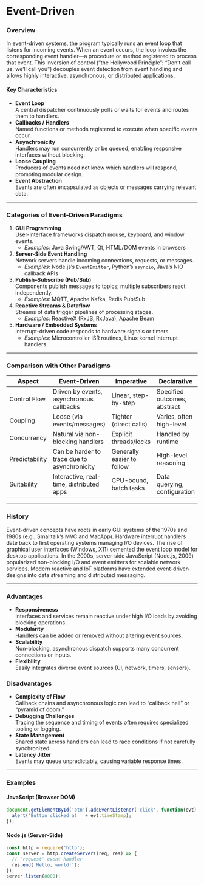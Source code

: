 # Event-Driven

### Overview

In event-driven systems, the program typically runs an event loop that listens for incoming events. When an event occurs, the loop invokes the corresponding event handler—a procedure or method registered to process that event. This inversion of control (“the Hollywood Principle”: “Don’t call us, we’ll call you”) decouples event detection from event handling and allows highly interactive, asynchronous, or distributed applications.

#### Key Characteristics

* **Event Loop**\
  A central dispatcher continuously polls or waits for events and routes them to handlers.
* **Callbacks / Handlers**\
  Named functions or methods registered to execute when specific events occur.
* **Asynchronicity**\
  Handlers may run concurrently or be queued, enabling responsive interfaces without blocking.
* **Loose Coupling**\
  Producers of events need not know which handlers will respond, promoting modular design.
* **Event Abstraction**\
  Events are often encapsulated as objects or messages carrying relevant data.

***

### Categories of Event-Driven Paradigms

1. **GUI Programming**\
   User-interface frameworks dispatch mouse, keyboard, and window events.
   * _Examples:_ Java Swing/AWT, Qt, HTML / DOM events in browsers
2. **Server-Side Event Handling**\
   Network servers handle incoming connections, requests, or messages.
   * _Examples:_ Node.js’s `EventEmitter`, Python’s `asyncio`, Java’s NIO callback APIs
3. **Publish–Subscribe (Pub/Sub)**\
   Components publish messages to topics; multiple subscribers react independently.
   * _Examples:_ MQTT, Apache Kafka, Redis Pub/Sub
4. **Reactive Streams & Dataflow**\
   Streams of data trigger pipelines of processing stages.
   * _Examples:_ ReactiveX (RxJS, RxJava), Apache Beam
5. **Hardware / Embedded Systems**\
   Interrupt-driven code responds to hardware signals or timers.
   * _Examples:_ Microcontroller ISR routines, Linux kernel interrupt handlers

***

### Comparison with Other Paradigms

| Aspect         | Event-Driven                                 | Imperative                 | Declarative                  |
| -------------- | -------------------------------------------- | -------------------------- | ---------------------------- |
| Control Flow   | Driven by events, asynchronous callbacks     | Linear, step-by-step       | Specified outcomes, abstract |
| Coupling       | Loose (via events/messages)                  | Tighter (direct calls)     | Varies, often high-level     |
| Concurrency    | Natural via non-blocking handlers            | Explicit threads/locks     | Handled by runtime           |
| Predictability | Can be harder to trace due to asynchronicity | Generally easier to follow | High-level reasoning         |
| Suitability    | Interactive, real-time, distributed apps     | CPU-bound, batch tasks     | Data querying, configuration |

***

### History

Event-driven concepts have roots in early GUI systems of the 1970s and 1980s (e.g., Smalltalk’s MVC and MacApp). Hardware interrupt handlers date back to first operating systems managing I/O devices. The rise of graphical user interfaces (Windows, X11) cemented the event loop model for desktop applications. In the 2000s, server-side JavaScript (Node.js, 2009) popularized non-blocking I/O and event emitters for scalable network services. Modern reactive and IoT platforms have extended event-driven designs into data streaming and distributed messaging.

***

### Advantages

* **Responsiveness**\
  Interfaces and services remain reactive under high I/O loads by avoiding blocking operations.
* **Modularity**\
  Handlers can be added or removed without altering event sources.
* **Scalability**\
  Non-blocking, asynchronous dispatch supports many concurrent connections or inputs.
* **Flexibility**\
  Easily integrates diverse event sources (UI, network, timers, sensors).

### Disadvantages

* **Complexity of Flow**\
  Callback chains and asynchronous logic can lead to “callback hell” or “pyramid of doom.”
* **Debugging Challenges**\
  Tracing the sequence and timing of events often requires specialized tooling or logging.
* **State Management**\
  Shared state across handlers can lead to race conditions if not carefully synchronized.
* **Latency Jitter**\
  Events may queue unpredictably, causing variable response times.

***

### Examples

#### JavaScript (Browser DOM)

```javascript
document.getElementById('btn').addEventListener('click', function(evt) {
  alert('Button clicked at ' + evt.timeStamp);
});
```

#### Node.js (Server-Side)

```javascript
const http = require('http');
const server = http.createServer((req, res) => {
  // 'request' event handler
  res.end('Hello, world!');
});
server.listen(8080);
```
